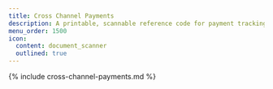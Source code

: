 ```yaml
---
title: Cross Channel Payments
description: A printable, scannable reference code for payment tracking.
menu_order: 1500
icon:
  content: document_scanner
  outlined: true
---
```


{% include cross-channel-payments.md %}
